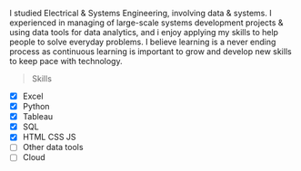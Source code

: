 I studied Electrical & Systems Engineering, involving data & systems. I experienced in managing of large-scale systems development projects & using data tools for data analytics, and i enjoy applying my skills to help people to solve everyday problems. I believe learning is a never ending process as continuous learning is important to grow and develop new skills to keep pace with technology.


> Skills

- [x] Excel
- [x] Python
- [x] Tableau
- [x] SQL
- [x] HTML CSS JS
- [ ] Other data tools
- [ ] Cloud

<br />


